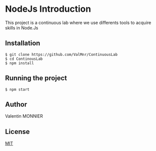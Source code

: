 # NodeJs Introduction

This project is a continuous lab where we use differents tools to acquire skills in Node.Js

## Installation


    $ git clone https://github.com/ValMnr/ContinuousLab
    $ cd ContinousLab
    $ npm install


## Running the project

    $ npm start


## Author
Valentin MONNIER

## License
[MIT](https://choosealicense.com/licenses/mit/)